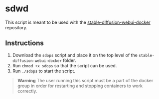 # sdwd

This script is meant to be used with the [stable-diffusion-webui-docker](https://github.com/AbdBarho/stable-diffusion-webui-docker) repository.

## Instructions

1. Download the `sdops` script and place it on the top level of the `stable-diffusion-webui-docker` folder.
2. Run `chmod +x sdops` so that the script can be used.
3. Run `./sdops` to start the script.

> **Warning**
> The user running this script must be a part of the docker group in order for restarting and stopping containers to work correctly.

